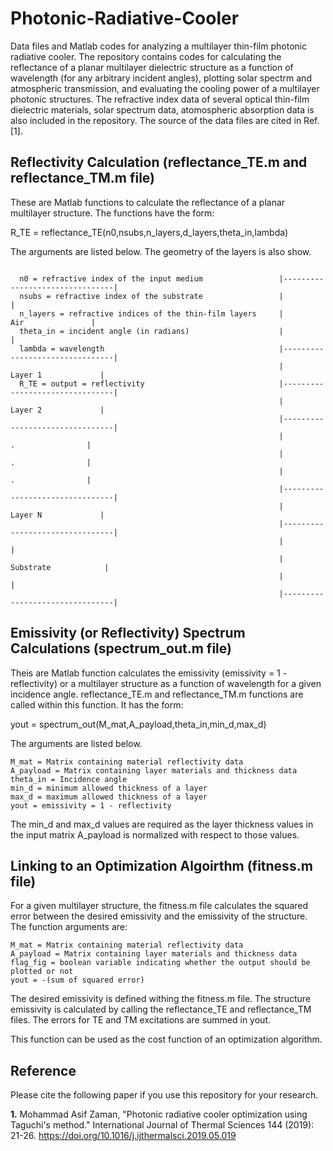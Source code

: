 # Photonic-Radiative-Cooler
Data files and Matlab codes for analyzing a multilayer thin-film photonic radiative cooler. The repository contains codes for calculating the reflectance of a planar multilayer dielectric structure as a function of wavelength (for any arbitrary incident angles), plotting solar spectrm and atmospheric transmission, and evaluating the cooling power of a multilayer photonic structures. The refractive index data of several optical thin-film dielectric materials, solar spectrum data, atomospheric absorption data is also included in the repository. The source of the data files are cited in Ref. [1]. 



## Reflectivity Calculation (reflectance_TE.m and reflectance_TM.m file)

These are Matlab functions to calculate the reflectance of a planar multilayer structure. The functions have the form: 

R_TE = reflectance_TE(n0,nsubs,n_layers,d_layers,theta_in,lambda)

The arguments are listed below. The geometry of the layers is also show.

```                                                            

  n0 = refractive index of the input medium                 |--------------------------------|
  nsubs = refractive index of the substrate                 |                                |
  n_layers = refractive indices of the thin-film layers     |              Air               |  
  theta_in = incident angle (in radians)                    |                                |  
  lambda = wavelength                                       |--------------------------------| 
                                                            |            Layer 1             |
  R_TE = output = reflectivity                              |--------------------------------|
                                                            |            Layer 2             |
                                                            |--------------------------------|
                                                            |               .                |
                                                            |               .                |
                                                            |               .                |
                                                            |--------------------------------|
                                                            |            Layer N             |  
                                                            |--------------------------------|
                                                            |                                |
                                                            |           Substrate            |   
                                                            |                                |   
                                                            |--------------------------------|
```



## Emissivity (or Reflectivity) Spectrum Calculations (spectrum_out.m file)

Theis are Matlab function calculates the emissivity (emissivity = 1 - reflectivity) or a multilayer structure as a function of wavelength for a given incidence angle. reflectance_TE.m and reflectance_TM.m  functions are called within this function. It has the form:

yout = spectrum_out(M_mat,A_payload,theta_in,min_d,max_d)

The arguments are listed below. 
```
M_mat = Matrix containing material reflectivity data
A_payload = Matrix containing layer materials and thickness data
theta_in = Incidence angle
min_d = minimum allowed thickness of a layer
max_d = maximum allowed thickness of a layer
yout = emissivity = 1 - reflectivity
```

The min_d and max_d values are required as the layer thickness values in the input matrix A_payload is normalized with respect to those values. 



## Linking to an Optimization Algoirthm (fitness.m file)

For a given multilayer structure, the fitness.m file calculates the squared error between the desired emissivity and the emissivity of the structure. The function arguments are:

```
M_mat = Matrix containing material reflectivity data
A_payload = Matrix containing layer materials and thickness data
flag_fig = boolean variable indicating whether the output should be plotted or not
yout = -(sum of squared error)
```
The desired emissivity is defined withing the fitness.m file. The structure emissivity is calculated by calling the reflectance_TE and reflectance_TM files. The errors for TE and TM excitations are summed in yout. 

This function can be used as the cost function of an optimization algorithm.




## Reference
Please cite the following paper if you use this repository for your research.

**1.** Mohammad Asif Zaman, "Photonic radiative cooler optimization using Taguchi's method." International Journal of Thermal Sciences 144 (2019): 21-26. https://doi.org/10.1016/j.ijthermalsci.2019.05.019
